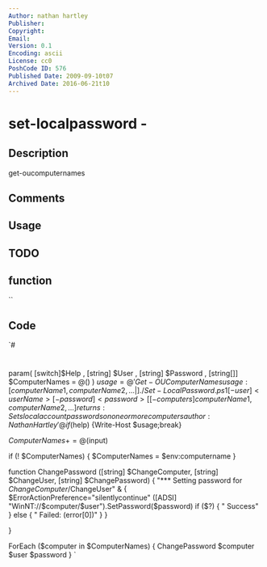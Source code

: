 ```yaml
---
Author: nathan hartley
Publisher: 
Copyright: 
Email: 
Version: 0.1
Encoding: ascii
License: cc0
PoshCode ID: 576
Published Date: 2009-09-10t07
Archived Date: 2016-06-21t10
---
```


# set-localpassword - 

## Description

get-oucomputernames

## Comments



## Usage



## TODO



## function

``

## Code

`#
 #
 param(
 	[switch]$Help
 	, [string] $User
 	, [string] $Password
     , [string[]] $ComputerNames = @()
 )
 $usage = @'
 Get-OUComputerNames
 usage   : [computerName1,computerName2,... | ] ./Set-LocalPassword.ps1 [-user] <userName> [-password] <password> [[-computers] computerName1,computerName2,...]
 returns : Sets local account passwords on one or more computers
 author  : Nathan Hartley
 '@
 if ($help) {Write-Host $usage;break}
 
 $ComputerNames += @($input)
 
 if (! $ComputerNames)
 {
     $ComputerNames = $env:computername
 }
 
 function ChangePassword ([string] $ChangeComputer, [string] $ChangeUser, [string] $ChangePassword) {
 	"*** Setting password for $ChangeComputer/$ChangeUser"
 	& {
 	$ErrorActionPreference="silentlycontinue"
 	([ADSI] "WinNT://$computer/$user").SetPassword($password)
 	if ($?) { " Success" }
 	else { " Failed: $($error[0])" }
 	}
 
 }
 
 ForEach ($computer in $ComputerNames) { 
 	ChangePassword $computer $user $password 
 }
`

